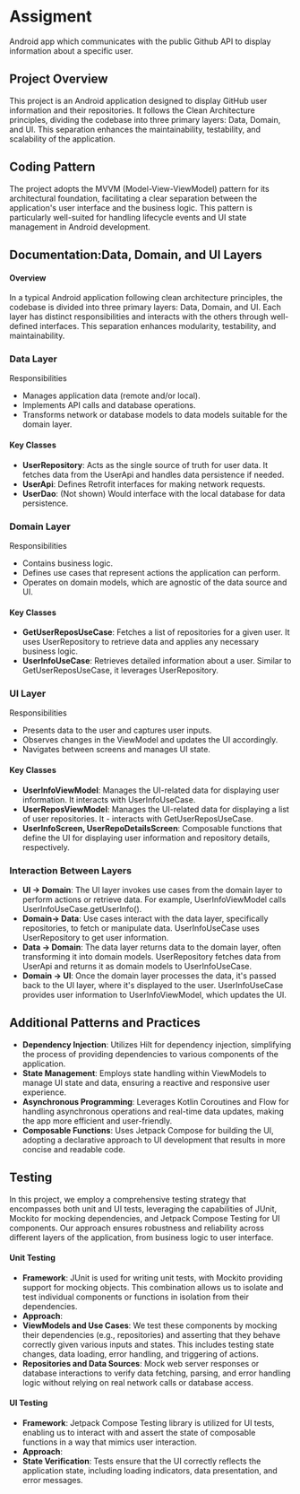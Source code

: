 
# Assigment 

Android app which communicates with the public Github API to display
information about a specific user.

## Project Overview 

This project is an Android application designed to display GitHub user information and their repositories. It follows the Clean Architecture principles, dividing the codebase into three primary layers: Data, Domain, and UI. This separation enhances the maintainability, testability, and scalability of the application.

## Coding Pattern

The project adopts the MVVM (Model-View-ViewModel) pattern for its architectural foundation, facilitating a clear separation between the application's user interface and the business logic. This pattern is particularly well-suited for handling lifecycle events and UI state management in Android development.

## Documentation:Data, Domain, and UI Layers



#### Overview

In a typical Android application following clean architecture principles, the codebase is divided into three primary layers: Data, Domain, and UI. Each layer has distinct responsibilities and interacts with the others through well-defined interfaces. This separation enhances modularity, testability, and maintainability.

### Data Layer   
Responsibilities
- Manages application data (remote and/or local).
- Implements API calls and database operations.
- Transforms network or database models to data models suitable for the domain layer.

#### Key Classes
- **UserRepository**: Acts as the single source of truth for user data. It fetches data from the UserApi and handles data persistence if needed.
- **UserApi**: Defines Retrofit interfaces for making network requests.
- **UserDao**: (Not shown) Would interface with the local database for data persistence.


### Domain Layer  
Responsibilities
- Contains business logic.
- Defines use cases that represent actions the application can perform.
- Operates on domain models, which are agnostic of the data source and UI.

#### Key Classes
- **GetUserReposUseCase**: Fetches a list of repositories for a given user. It uses UserRepository to retrieve data and applies any necessary business logic.
- **UserInfoUseCase**: Retrieves detailed information about a user. Similar to GetUserReposUseCase, it leverages UserRepository.

### UI Layer 
Responsibilities
- Presents data to the user and captures user inputs.
- Observes changes in the ViewModel and updates the UI accordingly.
- Navigates between screens and manages UI state.

#### Key Classes
- **UserInfoViewModel**: Manages the UI-related data for displaying user information. It interacts with UserInfoUseCase.
- **UserReposViewModel**: Manages the UI-related data for displaying a list of user repositories. It - interacts with GetUserReposUseCase.
- **UserInfoScreen, UserRepoDetailsScreen**: Composable functions that define the UI for displaying user information and repository details, respectively.

### Interaction Between Layers
- **UI -> Domain**: The UI layer invokes use cases from the domain layer to perform actions or retrieve data. For example, UserInfoViewModel calls UserInfoUseCase.getUserInfo().
- **Domain-> Data**: Use cases interact with the data layer, specifically repositories, to fetch or manipulate data. UserInfoUseCase uses UserRepository to get user information.
- **Data -> Domain**: The data layer returns data to the domain layer, often transforming it into domain models. UserRepository fetches data from UserApi and returns it as domain models to UserInfoUseCase.
- **Domain -> UI**: Once the domain layer processes the data, it's passed back to the UI layer, where it's displayed to the user. UserInfoUseCase provides user information to UserInfoViewModel, which updates the UI.

## Additional Patterns and Practices
- **Dependency Injection**: Utilizes Hilt for dependency injection, simplifying the process of providing dependencies to various components of the application.
- **State Management**: Employs state handling within ViewModels to manage UI state and data, ensuring a reactive and responsive user experience.
- **Asynchronous Programming**: Leverages Kotlin Coroutines and Flow for handling asynchronous operations and real-time data updates, making the app more efficient and user-friendly.
- **Composable Functions**: Uses Jetpack Compose for building the UI, adopting a declarative approach to UI development that results in more concise and readable code.

## Testing
In this project, we employ a comprehensive testing strategy that encompasses both unit and UI tests, leveraging the capabilities of JUnit, Mockito for mocking dependencies, and Jetpack Compose Testing for UI components. Our approach ensures robustness and reliability across different layers of the application, from business logic to user interface.

#### Unit Testing
- **Framework**: JUnit is used for writing unit tests, with Mockito providing support for mocking objects. This combination allows us to isolate and test individual components or functions in isolation from their dependencies.
- **Approach**:
- **ViewModels and Use Cases**: We test these components by mocking their dependencies (e.g., repositories) and asserting that they behave correctly given various inputs and states. This includes testing state changes, data loading, error handling, and triggering of actions.
- **Repositories and Data Sources**: Mock web server responses or database interactions to verify data fetching, parsing, and error handling logic without relying on real network calls or database access.

#### UI Testing
- **Framework**: Jetpack Compose Testing library is utilized for UI tests, enabling us to interact with and assert the state of composable functions in a way that mimics user interaction.
- **Approach**:
- **State Verification**: Tests ensure that the UI correctly reflects the application state, including loading indicators, data presentation, and error messages.






